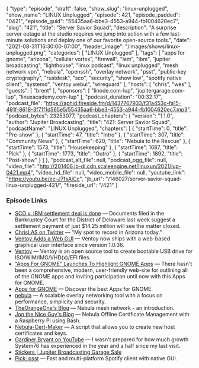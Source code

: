 {
  "type": "episode",
  "draft": false,
  "show_slug": "linux-unplugged",
  "show_name": "LINUX Unplugged",
  "episode": 421,
  "episode_padded": "0421",
  "episode_guid": "55435aa6-bbe3-4553-a944-fb1004620ec7",
  "slug": "421",
  "title": "Server Savior Squad",
  "description": "A surprise server outage at the studio requires we jump into action with a few last-minute solutions and deploy one of our favorite open-source tools.",
  "date": "2021-08-31T16:30:00-07:00",
  "header_image": "/images/shows/linux-unplugged.png",
  "categories": [
    "LINUX Unplugged"
  ],
  "tags": [
    "apps for gnome",
    "arizona",
    "cellular vortex",
    "firewall",
    "iam",
    "ibm",
    "jupiter broadcasting",
    "lighthouse",
    "linux podcast",
    "linux unplugged",
    "mesh network vpn",
    "nebula",
    "openssh",
    "overlay network",
    "psst",
    "public-key cryptography",
    "rustdesk",
    "sco",
    "security",
    "show low",
    "spotify native client",
    "systemd",
    "ventoy webui",
    "wireguard"
  ],
  "hosts": [
    "chris",
    "wes"
  ],
  "guests": [
    "brent"
  ],
  "sponsors": [
    "linode.com-lup",
    "jupitergarage.com-lup",
    "linuxacademy.com-lup"
  ],
  "podcast_duration": "00:32:17",
  "podcast_file": "https://aphid.fireside.fm/d/1437767933/f31a453c-fa15-491f-8618-3f71f1d565e5/55435aa6-bbe3-4553-a944-fb1004620ec7.mp3",
  "podcast_bytes": 23253077,
  "podcast_chapters": {
    "version": "1.1.0",
    "author": "Jupiter Broadcasting",
    "title": "421: Server Savior Squad",
    "podcastName": "LINUX Unplugged",
    "chapters": [
      {
        "startTime": 0,
        "title": "Pre-show"
      },
      {
        "startTime": 47,
        "title": "Intro"
      },
      {
        "startTime": 307,
        "title": "Community News"
      },
      {
        "startTime": 620,
        "title": "Nebula to the Rescue"
      },
      {
        "startTime": 1573,
        "title": "Housekeeping"
      },
      {
        "startTime": 1687,
        "title": "Pick"
      },
      {
        "startTime": 1773,
        "title": "Outro"
      },
      {
        "startTime": 1892,
        "title": "Post-show"
      }
    ]
  },
  "podcast_alt_file": null,
  "podcast_ogg_file": null,
  "video_file": "http://201406.jb-dl.cdn.scaleengine.net/linuxun/2021/lup-0421.mp4",
  "video_hd_file": null,
  "video_mobile_file": null,
  "youtube_link": "https://youtu.be/ec-J7fsAiCc",
  "jb_url": "/146027/server-savior-squad-linux-unplugged-421/",
  "fireside_url": "/421"
}


### Episode Links

  * [SCO v. IBM settlement deal is done](https://www.theregister.com/2021/08/30/sco_tsg_vs_ibm_settlement/ "SCO v. IBM settlement deal is done") — Documents filed in the Bankruptcy Court for the District of Delaware last week suggest a settlement payment of just $14.25 million will see the matter closed.
  * [ChrisLAS on Twitter](https://twitter.com/ChrisLAS/status/1432366646929203201 "ChrisLAS on Twitter") — "My spot to record in Arizona today."
  * [Ventoy Adds a Web GUI](https://ostechnix.com/create-bootable-usb-drive-with-ventoy-webui-in-linux/ "Ventoy Adds a Web GUI") — Ventoy now ships with a web-based graphical user interface since version 1.0.36.
  * [Ventoy](https://www.ventoy.net/en/index.html "Ventoy") — Ventoy is an open source tool to create bootable USB drive for ISO/WIM/IMG/VHD(x)/EFI files.
  * [“Apps For GNOME” Launches To Highlight GNOME Apps](https://www.phoronix.com/scan.php?page=news_item&px=Apps-For-GNOME "“Apps For GNOME” Launches To Highlight GNOME Apps") — There hasn't been a comprehensive, modern, user-friendly web-site for outlining all of the GNOME apps and inviting participation until now with this Apps for GNOME.
  * [Apps for GNOME](https://apps.gnome.org/ "Apps for GNOME") — Discover the best Apps for GNOME.
  * [nebula](https://github.com/slackhq/nebula "nebula") — A scalable overlay networking tool with a focus on performance, simplicity and security.
  * [TheOrangeOne's Blog](https://theorangeone.net/posts/nebula-intro/ "TheOrangeOne's Blog") — Nebula mesh network - an introduction.
  * [Jon the Nice Guy's Blog](https://jon.sprig.gs/blog/post/2234 "Jon the Nice Guy's Blog") — Nebula Offline Certificate Management with a Raspberry Pi using Bash.
  * [Nebula-Cert-Maker](https://github.com/JonTheNiceGuy/Nebula-Cert-Maker "Nebula-Cert-Maker") — A script that allows you to create new host certificates and keys.
  * [Gardiner Bryant on YouTube](https://www.youtube.com/watch?v=uHY_QRVJOhA "Gardiner Bryant on YouTube") — I wasn't prepared for how much growth System76 has experienced in the year and a half since my last visit.
  * [Stickers | Jupiter Broadcasting Garage Sale](https://www.jupitergarage.com/category/stickers "Stickers | Jupiter Broadcasting Garage Sale")
  * [Pick: psst](https://github.com/jpochyla/psst "Pick: psst") — Fast and multi-platform Spotify client with native GUI.


